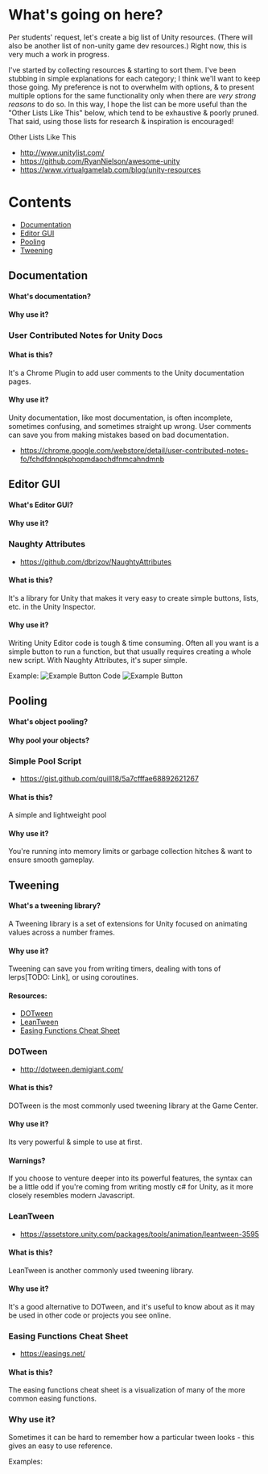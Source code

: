 # What's going on here?

Per students' request, let's create a big list of Unity resources. (There will also be another list of non-unity game dev resources.) Right now, this is very much a work in progress.

I've started by collecting resources & starting to sort them. I've been stubbing in simple explanations for each category; I think we'll want to keep those going. My preference is not to overwhelm with options, & to present multiple options for the same functionality only when there are _very strong reasons_ to do so. In this way, I hope the list can be more useful than the "Other Lists Like This" below, which tend to be exhaustive & poorly pruned. That said, using those lists for research & inspiration is encouraged!

Other Lists Like This

-   http://www.unitylist.com/
-   https://github.com/RyanNielson/awesome-unity
-   https://www.virtualgamelab.com/blog/unity-resources

# Contents

-   [Documentation](#documentation)
-   [Editor GUI](#editor-gui)
-   [Pooling](#pooling)
-   [Tweening](#tweening)

## Documentation

#### What's documentation?

#### Why use it?

### User Contributed Notes for Unity Docs

#### What is this?

It's a Chrome Plugin to add user comments to the Unity documentation pages.

#### Why use it?

Unity documentation, like most documentation, is often incomplete, sometimes confusing, and sometimes straight up wrong. User comments can save you from making mistakes based on bad documentation.

-   https://chrome.google.com/webstore/detail/user-contributed-notes-fo/fchdfdnnpkphopmdaochdfnmcahndmnb

## Editor GUI

#### What's Editor GUI?

#### Why use it?

### Naughty Attributes

-   https://github.com/dbrizov/NaughtyAttributes

#### What is this?

It's a library for Unity that makes it very easy to create simple buttons, lists, etc. in the Unity Inspector.

#### Why use it?

Writing Unity Editor code is tough & time consuming. Often all you want is a simple button to run a function, but that usually requires creating a whole new script. With Naughty Attributes, it's super simple.

Example:
![Example Button Code](https://github.com/dbrizov/NaughtyAttributes/raw/master/Assets/Plugins/NaughtyAttributes/Documentation/Button_Code.PNG)
![Example Button](https://github.com/dbrizov/NaughtyAttributes/raw/master/Assets/Plugins/NaughtyAttributes/Documentation/Button_Inspector.PNG)

## Pooling

#### What's object pooling?

#### Why pool your objects?

### Simple Pool Script

-   https://gist.github.com/quill18/5a7cfffae68892621267

#### What is this?

A simple and lightweight pool

#### Why use it?

You're running into memory limits or garbage collection hitches & want to ensure smooth gameplay.

## Tweening

#### What's a tweening library?

A Tweening library is a set of extensions for Unity focused on animating values across a number frames.

#### Why use it?

Tweening can save you from writing timers, dealing with tons of lerps[TODO: Link], or using coroutines.

#### Resources:

-   [DOTween](#DOTween)
-   [LeanTween](#LeanTween)
-   [Easing Functions Cheat Sheet](#EasingFunctionsCheatSheet)

### DOTween

-   http://dotween.demigiant.com/

#### What is this?

DOTween is the most commonly used tweening library at the Game Center.

#### Why use it?

Its very powerful & simple to use at first.

#### Warnings?

If you choose to venture deeper into its powerful features, the syntax can be a little odd if you're coming from writing mostly c# for Unity, as it more closely resembles modern Javascript.

### LeanTween

-   https://assetstore.unity.com/packages/tools/animation/leantween-3595

#### What is this?

LeanTween is another commonly used tweening library.

#### Why use it?

It's a good alternative to DOTween, and it's useful to know about as it may be used in other code or projects you see online.

### Easing Functions Cheat Sheet

-   https://easings.net/

#### What is this?

The easing functions cheat sheet is a visualization of many of the more common easing functions.

### Why use it?

Sometimes it can be hard to remember how a particular tween looks - this gives an easy to use reference.

Examples:
